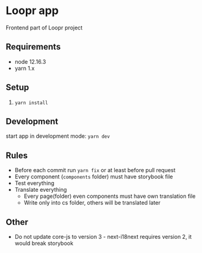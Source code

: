 # Loopr app
Frontend part of Loopr project

## Requirements
- node 12.16.3
- yarn 1.x

## Setup
1. `yarn install`

## Development
start app in development mode: `yarn dev`

## Rules
- Before each commit run `yarn fix` or at least before pull request 
- Every component (`components` folder) must have storybook file
- Test everything
- Translate everything 
    - Every page(folder) even components must have own translation file
    - Write only into cs folder, others will be translated later

## Other
- Do not update core-js to version 3 - next-i18next requires version 2, it would break storybook